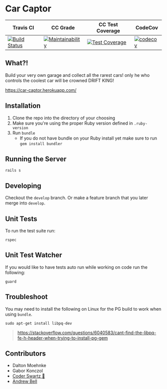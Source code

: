 # Car Captor

| Travis CI | CC Grade | CC Test Coverage | CodeCov |
|---|---|---|---|
| [![Build Status](https://travis-ci.org/ctsstc/Car-Captor.svg?branch=develop)](https://travis-ci.org/ctsstc/Car-Captor) | [![Maintainability](https://api.codeclimate.com/v1/badges/a8ff100e58731888f6e2/maintainability)](https://codeclimate.com/github/ctsstc/Car-Captor/maintainability) | [![Test Coverage](https://api.codeclimate.com/v1/badges/a8ff100e58731888f6e2/test_coverage)](https://codeclimate.com/github/ctsstc/Car-Captor/test_coverage) | [![codecov](https://codecov.io/gh/ctsstc/Car-Captor/branch/develop/graph/badge.svg)](https://codecov.io/gh/ctsstc/Car-Captor) |

## What?!

Build your very own garage and collect all the rarest cars! only he who controls the coolest car will be crowned DRIFT KING!

<https://car-captor.herokuapp.com/>

## Installation

1. Clone the repo into the directory of your choosing
2. Make sure you're using the proper Ruby version defined in `.ruby-version`
3. Run `bundle`
   - If you do not have bundle on your Ruby install yet make sure to run `gem install bundler`

## Running the Server

```shell
rails s
```

## Developing

Checkout the `develop` branch. Or make a feature branch that you later merge into `develop`.

## Unit Tests

To run the test suite run:

```shell
rspec
```

## Unit Test Watcher

If you would like to have tests auto run while working on code run the following:

```shell
guard
```

## Troubleshoot

You may need to install the following on Linux for the PG build to work when using `bundle`.

```shell
sudo apt-get install libpq-dev
```

> <https://stackoverflow.com/questions/6040583/cant-find-the-libpq-fe-h-header-when-trying-to-install-pg-gem>

## Contributors

- Dalton Moehnke
- Gabor Konczol
- [Coder Swartz 🍊](https://github.com/ctsstc)
- [Andrew Bell](https://github.com/abell95)
